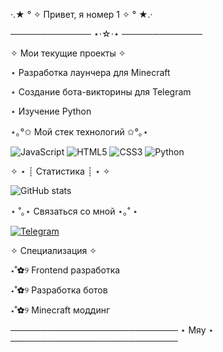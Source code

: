 ·.★ ° ✧ Привет, я номер 1 ✧ ° ★.·

───────────── ⋆⋅☆⋅⋆ ─────────────

✧ Мои текущие проекты ✧


⋆ Разработка лаунчера для Minecraft

⋆ Создание бота-викторины для Telegram

⋆ Изучение Python

⋆｡°✩ Мой стек технологий ✩°｡⋆


![JavaScript](https://img.shields.io/badge/JavaScript-F7DF1E?style=for-the-badge&logo=javascript&logoColor=black)
![HTML5](https://img.shields.io/badge/HTML5-E34F26?style=for-the-badge&logo=html5&logoColor=white)
![CSS3](https://img.shields.io/badge/CSS3-1572B6?style=for-the-badge&logo=css3&logoColor=white)
![Python](https://img.shields.io/badge/Python-3776AB?style=for-the-badge&logo=python&logoColor=white)

✧ ⋆ ┊ Статистика ┊ ⋆ ✧


![GitHub stats](https://github-readme-stats.vercel.app/api?username=w1-w1-w1-w1&show_icons=true&theme=tokyonight)

⋆ ˚｡⋆ Связаться со мной ⋆｡˚ ⋆


[![Telegram](https://img.shields.io/badge/Telegram-2CA5E0?style=for-the-badge&logo=telegram&logoColor=white)](https://t.me/w1_w1_w1_w1)

✧ Специализация ✧


⋆˚✿୨ Frontend разработка

⋆˚✿୨ Разработка ботов

⋆˚✿୨ Minecraft моддинг

───────────────────────────
     ⋆ Мяу ⋆
───────────────────────────
